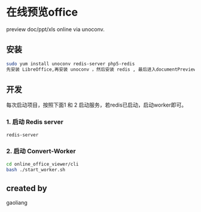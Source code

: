 # 在线预览office
preview doc/ppt/xls online via unoconv.

## 安装
``` sh
sudo yum install unoconv redis-server php5-redis
先安装 LibreOffice,再安装 unoconv ，然后安装 redis , 最后进入documentPreview目录安装依赖。
```

## 开发
每次启动项目，按照下面1 和 2 启动服务，若redis已启动，启动worker即可。
### 1. 启动 Redis server
``` sh
redis-server
```

### 2. 启动 Convert-Worker
``` sh
cd online_office_viewer/cli
bash ./start_worker.sh
```

## created by
gaoliang